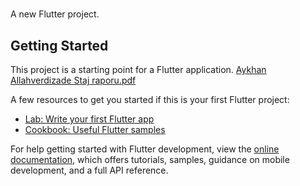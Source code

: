 # 

A new Flutter project.

## Getting Started

This project is a starting point for a Flutter application.
[Aykhan Allahverdizade Staj raporu.pdf](https://github.com/AyhanAllahverdiyev/Agrobest_APP/files/12261434/Aykhan.Allahverdizade.Staj.raporu.pdf)

A few resources to get you started if this is your first Flutter project:

- [Lab: Write your first Flutter app](https://docs.flutter.dev/get-started/codelab)
- [Cookbook: Useful Flutter samples](https://docs.flutter.dev/cookbook)

For help getting started with Flutter development, view the
[online documentation](https://docs.flutter.dev/), which offers tutorials,
samples, guidance on mobile development, and a full API reference.

